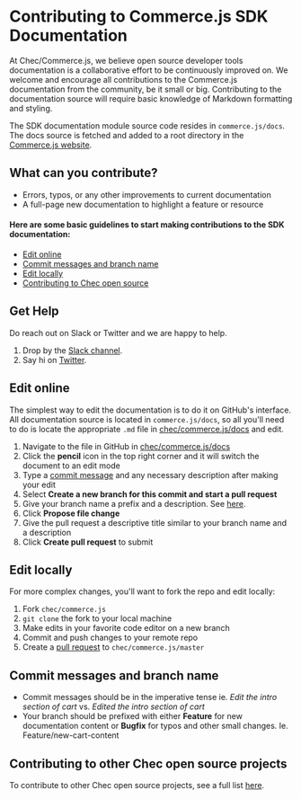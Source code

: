 # Contributing to Commerce.js SDK Documentation

At Chec/Commerce.js, we believe open source developer tools documentation is a collaborative effort to be continuously improved on. We welcome and encourage all contributions to the Commerce.js documentation from the community, be it small or big. Contributing to the documentation source will require basic knowledge of Markdown formatting and styling.

The SDK documentation module source code resides in `commerce.js/docs`. The docs source is fetched and added to a root directory in the [Commerce.js website](https://commercejs.com/).

## What can you contribute?

- Errors, typos, or any other improvements to current documentation
- A full-page new documentation to highlight a feature or resource

#### Here are some basic guidelines to start making contributions to the SDK documentation:

  - [Edit online](#edit-online)
  - [Commit messages and branch name](#commit-messages-and-branch-name)
  - [Edit locally](#edit-locally)
  - [Contributing to Chec open source](#contributing-to-other-chec-open-source-projects)

## Get Help
Do reach out on Slack or Twitter and we are happy to help.

1. Drop by the [Slack channel](http://slack.commercejs.com).
2. Say hi on [Twitter](https://twitter.com/commercejs).

## Edit online
The simplest way to edit the documentation is to do it on GitHub's interface. All documentation source is located in `commerce.js/docs`, so all you'll need to do is locate the appropriate `.md` file in [chec/commerce.js/docs](https://github.com/chec/commerce.js/tree/master/docs) and edit.

1. Navigate to the file in GitHub in [chec/commerce.js/docs](https://github.com/chec/commerce.js/tree/master/docs)
2. Click the **pencil** icon in the top right corner and it will switch the document to an edit mode
3. Type a [commit message](#commit-messages-and-branch-name) and any necessary description after making your edit
4. Select **Create a new branch for this commit and start a pull request**
5. Give your branch name a prefix and a description. See [here](#commit-messages-and-branch-name).
6. Click **Propose file change**
7. Give the pull request a descriptive title similar to your branch name and a description
8. Click **Create pull request** to submit

## Edit locally
For more complex changes, you'll want to fork the repo and edit locally:

1. Fork `chec/commerce.js`
2. `git clone` the fork to your local machine
3. Make edits in your favorite code editor on a new branch
4. Commit and push changes to your remote repo
5. Create a [pull request](https://help.github.com/en/github/collaborating-with-issues-and-pull-requests/creating-a-pull-request-from-a-fork) to `chec/commerce.js/master`

## Commit messages and branch name

- Commit messages should be in the imperative tense ie. *Edit the intro section of cart* vs. *Edited the intro section of cart*
- Your branch should be prefixed with either **Feature** for new documentation content or **Bugfix** for typos and other small changes. Ie. Feature/new-cart-content

## Contributing to other Chec open source projects
To contribute to other Chec open source projects, see a full list [here](https://github.com/chec).
